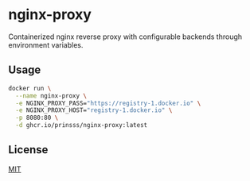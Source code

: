 # nginx-proxy

Containerized nginx reverse proxy with configurable backends through environment variables.

## Usage

```bash
docker run \
  --name nginx-proxy \
  -e NGINX_PROXY_PASS="https://registry-1.docker.io" \
  -e NGINX_PROXY_HOST="registry-1.docker.io" \
  -p 8080:80 \
  -d ghcr.io/prinsss/nginx-proxy:latest
```

## License

[MIT](LICENSE)
